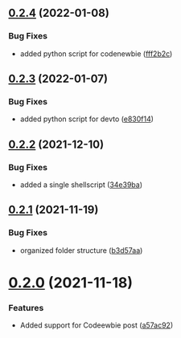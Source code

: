 ## [0.2.4](https://github.com/Mr-Destructive/crossposter/compare/v0.2.3...v0.2.4) (2022-01-08)


### Bug Fixes

* added python script for codenewbie ([fff2b2c](https://github.com/Mr-Destructive/crossposter/commit/fff2b2c6f2784ea4743c03014f6281c729d5ea11))



## [0.2.3](https://github.com/Mr-Destructive/crossposter/compare/v0.2.2...v0.2.3) (2022-01-07)


### Bug Fixes

* added python script for devto ([e830f14](https://github.com/Mr-Destructive/crossposter/commit/e830f148f00f2b2cb54dd00530616400471c048f))



## [0.2.2](https://github.com/Mr-Destructive/crossposter/compare/v0.2.1...v0.2.2) (2021-12-10)


### Bug Fixes

* added a single shellscript  ([34e39ba](https://github.com/Mr-Destructive/crossposter/commit/34e39baea465c306cc6e5d7dd153e3c467472719))



## [0.2.1](https://github.com/Mr-Destructive/crossposter/compare/v0.2.0...v0.2.1) (2021-11-19)


### Bug Fixes

* organized folder structure ([b3d57aa](https://github.com/Mr-Destructive/crossposter/commit/b3d57aa836fced55b588376eb7e0c8508b447abb))



# [0.2.0](https://github.com/Mr-Destructive/crossposter/compare/v0.1.1...v0.2.0) (2021-11-18)


### Features

* Added support for Codeewbie post ([a57ac92](https://github.com/Mr-Destructive/crossposter/commit/a57ac9244ab79d06bd9cdb300238b5a7aa82a3fc))




